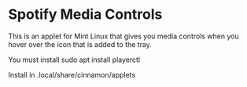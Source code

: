 # Spotify Media Controls

This is an applet for Mint Linux that gives you media controls
when you hover over the icon that is added to the tray.

You must install sudo apt install playerctl

Install in .local/share/cinnamon/applets
